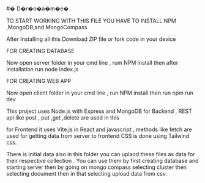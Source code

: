 #� D�r�o�a�m�e�

TO START WORKING WITH THIS FILE YOU HAVE TO INSTALL NPM ,MongoDB,and  MongoCompass 

After Installing all this Download ZIP file or fork code in your device 

FOR CREATING DATABASE

Now open server folder in your cmd line , rum NPM install 
then after installation run node index.js

FOR CREATING WEB APP

Now open client folder in your cmd line , run NPM install 
then run npm run dev

This project uses Node.js with Express and MongoDB for Backend , REST api like post , put ,get ,delete are used in this 

for Frontend it uses Vite.js in React and javascript , methods like fetch are used for getting data from server to frontend
CSS is done using Tailwind css.

There is initial data also in this folder you can uplaod these files as data for their respective collection . You can use them by first creating database and starting server then by going on mongo compass selecting cluster then selecting document then in that selecting upload data from csv.
